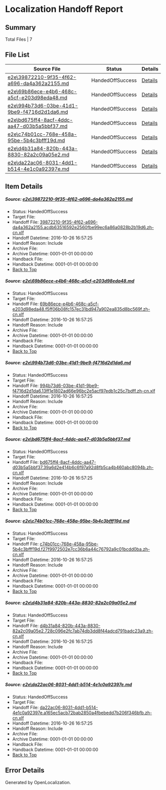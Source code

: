 # <a name='report-top'></a> Localization Handoff Report

## Summary
 Total Files | 7

## File List
 Source File | Status | Details 
 ----------- | ------ | ------- 
 [e2e\39872210-9f35-4f62-a696-da4a362a2155.md](https://github.com/OpenLocalizationTestOrg/ol-test0/blob/933024b04348d35b52ea8e546d2e46e96bd5227d/e2e/39872210-9f35-4f62-a696-da4a362a2155.md) | HandedOffSuccess | [Details](#b3d275de8fa21aa10473e82a74dd4f6944b987631)
 [e2e\69b86ece-e4b6-468c-a5cf-e203d98eda48.md](https://github.com/OpenLocalizationTestOrg/ol-test0/blob/933024b04348d35b52ea8e546d2e46e96bd5227d/e2e/69b86ece-e4b6-468c-a5cf-e203d98eda48.md) | HandedOffSuccess | [Details](#6f600919990df4c7ae1da4fab67f9fe46a3801452)
 [e2e\994b73d6-03be-41d1-9be9-f4716d2d1da6.md](https://github.com/OpenLocalizationTestOrg/ol-test0/blob/933024b04348d35b52ea8e546d2e46e96bd5227d/e2e/994b73d6-03be-41d1-9be9-f4716d2d1da6.md) | HandedOffSuccess | [Details](#32d7a954b134742006a059599db41e4c8e2140074)
 [e2e\bd675ff4-8acf-4ddc-aa47-d03b5a5bbf37.md](https://github.com/OpenLocalizationTestOrg/ol-test0/blob/933024b04348d35b52ea8e546d2e46e96bd5227d/e2e/bd675ff4-8acf-4ddc-aa47-d03b5a5bbf37.md) | HandedOffSuccess | [Details](#93674092ec9a4838fe6cdd6f40211bf42edc6de15)
 [e2e\c74b01cc-768e-458a-95be-5b4c3bfff19d.md](https://github.com/OpenLocalizationTestOrg/ol-test0/blob/933024b04348d35b52ea8e546d2e46e96bd5227d/e2e/c74b01cc-768e-458a-95be-5b4c3bfff19d.md) | HandedOffSuccess | [Details](#20018d817d3b0d46c11f8e431eb1997fad1df53f6)
 [e2e\d4b31a84-820b-443a-8830-82a2c09a05e2.md](https://github.com/OpenLocalizationTestOrg/ol-test0/blob/933024b04348d35b52ea8e546d2e46e96bd5227d/e2e/d4b31a84-820b-443a-8830-82a2c09a05e2.md) | HandedOffSuccess | [Details](#ece98485c90b2aa13fb69e48fe0245a36715290f7)
 [e2e\da22ac06-8031-4dd1-b514-4e1c0a92397e.md](https://github.com/OpenLocalizationTestOrg/ol-test0/blob/933024b04348d35b52ea8e546d2e46e96bd5227d/e2e/da22ac06-8031-4dd1-b514-4e1c0a92397e.md) | HandedOffSuccess | [Details](#5a7d7ee25373969b3ee498e2c0982108c1841ebd9)

## Item Details
##### <a name='b3d275de8fa21aa10473e82a74dd4f6944b987631'></a> Source: [e2e\39872210-9f35-4f62-a696-da4a362a2155.md](https://github.com/OpenLocalizationTestOrg/ol-test0/blob/933024b04348d35b52ea8e546d2e46e96bd5227d/e2e/39872210-9f35-4f62-a696-da4a362a2155.md)
* Status: HandedOffSuccess
* Target File: 
* Handoff File: [39872210-9f35-4f62-a696-da4a362a2155.acdb63516592e2560fbe99ec6a86a0828b2b19d6.zh-cn.xlf](https://github.com/OpenLocalizationTestOrg/ol-test0-handoff/blob/4249d2b5c61043c8728eaef70267f327c6cdc915/ol-handoff/OpenLocalizationTestOrg/ol-test0-zhcn/shujia/ht/39872210-9f35-4f62-a696-da4a362a2155.acdb63516592e2560fbe99ec6a86a0828b2b19d6.zh-cn.xlf)
* Handoff Datetime: 2016-10-26 16:57:25
* Handoff Reason: Include
* Archive File: 
* Archive Datetime: 0001-01-01 00:00:00
* Handback File: 
* Handback Datetime: 0001-01-01 00:00:00
* [Back to Top](#report-top)

##### <a name='6f600919990df4c7ae1da4fab67f9fe46a3801452'></a> Source: [e2e\69b86ece-e4b6-468c-a5cf-e203d98eda48.md](https://github.com/OpenLocalizationTestOrg/ol-test0/blob/933024b04348d35b52ea8e546d2e46e96bd5227d/e2e/69b86ece-e4b6-468c-a5cf-e203d98eda48.md)
* Status: HandedOffSuccess
* Target File: 
* Handoff File: [69b86ece-e4b6-468c-a5cf-e203d98eda48.f5ff06b08fc157ec31bd947a902ea835d8bc569f.zh-cn.xlf](https://github.com/OpenLocalizationTestOrg/ol-test0-handoff/blob/4249d2b5c61043c8728eaef70267f327c6cdc915/ol-handoff/OpenLocalizationTestOrg/ol-test0-zhcn/shujia/ht/69b86ece-e4b6-468c-a5cf-e203d98eda48.f5ff06b08fc157ec31bd947a902ea835d8bc569f.zh-cn.xlf)
* Handoff Datetime: 2016-10-26 16:57:25
* Handoff Reason: Include
* Archive File: 
* Archive Datetime: 0001-01-01 00:00:00
* Handback File: 
* Handback Datetime: 0001-01-01 00:00:00
* [Back to Top](#report-top)

##### <a name='32d7a954b134742006a059599db41e4c8e2140074'></a> Source: [e2e\994b73d6-03be-41d1-9be9-f4716d2d1da6.md](https://github.com/OpenLocalizationTestOrg/ol-test0/blob/933024b04348d35b52ea8e546d2e46e96bd5227d/e2e/994b73d6-03be-41d1-9be9-f4716d2d1da6.md)
* Status: HandedOffSuccess
* Target File: 
* Handoff File: [994b73d6-03be-41d1-9be9-f4716d2d1da6.13ff1e1802ad66e96bc2e5acf97edb1c25c7bdff.zh-cn.xlf](https://github.com/OpenLocalizationTestOrg/ol-test0-handoff/blob/4249d2b5c61043c8728eaef70267f327c6cdc915/ol-handoff/OpenLocalizationTestOrg/ol-test0-zhcn/shujia/ht/994b73d6-03be-41d1-9be9-f4716d2d1da6.13ff1e1802ad66e96bc2e5acf97edb1c25c7bdff.zh-cn.xlf)
* Handoff Datetime: 2016-10-26 16:57:25
* Handoff Reason: Include
* Archive File: 
* Archive Datetime: 0001-01-01 00:00:00
* Handback File: 
* Handback Datetime: 0001-01-01 00:00:00
* [Back to Top](#report-top)

##### <a name='93674092ec9a4838fe6cdd6f40211bf42edc6de15'></a> Source: [e2e\bd675ff4-8acf-4ddc-aa47-d03b5a5bbf37.md](https://github.com/OpenLocalizationTestOrg/ol-test0/blob/933024b04348d35b52ea8e546d2e46e96bd5227d/e2e/bd675ff4-8acf-4ddc-aa47-d03b5a5bbf37.md)
* Status: HandedOffSuccess
* Target File: 
* Handoff File: [bd675ff4-8acf-4ddc-aa47-d03b5a5bbf37.39a6d2e414b6c6f97a92d8fb5ca4b460abc8094b.zh-cn.xlf](https://github.com/OpenLocalizationTestOrg/ol-test0-handoff/blob/4249d2b5c61043c8728eaef70267f327c6cdc915/ol-handoff/OpenLocalizationTestOrg/ol-test0-zhcn/shujia/ht/bd675ff4-8acf-4ddc-aa47-d03b5a5bbf37.39a6d2e414b6c6f97a92d8fb5ca4b460abc8094b.zh-cn.xlf)
* Handoff Datetime: 2016-10-26 16:57:25
* Handoff Reason: Include
* Archive File: 
* Archive Datetime: 0001-01-01 00:00:00
* Handback File: 
* Handback Datetime: 0001-01-01 00:00:00
* [Back to Top](#report-top)

##### <a name='20018d817d3b0d46c11f8e431eb1997fad1df53f6'></a> Source: [e2e\c74b01cc-768e-458a-95be-5b4c3bfff19d.md](https://github.com/OpenLocalizationTestOrg/ol-test0/blob/933024b04348d35b52ea8e546d2e46e96bd5227d/e2e/c74b01cc-768e-458a-95be-5b4c3bfff19d.md)
* Status: HandedOffSuccess
* Target File: 
* Handoff File: [c74b01cc-768e-458a-95be-5b4c3bfff19d.f27f9972502e7cc36b6a44c76792a9c01bcdd0ba.zh-cn.xlf](https://github.com/OpenLocalizationTestOrg/ol-test0-handoff/blob/4249d2b5c61043c8728eaef70267f327c6cdc915/ol-handoff/OpenLocalizationTestOrg/ol-test0-zhcn/shujia/ht/c74b01cc-768e-458a-95be-5b4c3bfff19d.f27f9972502e7cc36b6a44c76792a9c01bcdd0ba.zh-cn.xlf)
* Handoff Datetime: 2016-10-26 16:57:25
* Handoff Reason: Include
* Archive File: 
* Archive Datetime: 0001-01-01 00:00:00
* Handback File: 
* Handback Datetime: 0001-01-01 00:00:00
* [Back to Top](#report-top)

##### <a name='ece98485c90b2aa13fb69e48fe0245a36715290f7'></a> Source: [e2e\d4b31a84-820b-443a-8830-82a2c09a05e2.md](https://github.com/OpenLocalizationTestOrg/ol-test0/blob/933024b04348d35b52ea8e546d2e46e96bd5227d/e2e/d4b31a84-820b-443a-8830-82a2c09a05e2.md)
* Status: HandedOffSuccess
* Target File: 
* Handoff File: [d4b31a84-820b-443a-8830-82a2c09a05e2.728c096e2fc7ab74db3dd8f44adcd791badc23a9.zh-cn.xlf](https://github.com/OpenLocalizationTestOrg/ol-test0-handoff/blob/4249d2b5c61043c8728eaef70267f327c6cdc915/ol-handoff/OpenLocalizationTestOrg/ol-test0-zhcn/shujia/ht/d4b31a84-820b-443a-8830-82a2c09a05e2.728c096e2fc7ab74db3dd8f44adcd791badc23a9.zh-cn.xlf)
* Handoff Datetime: 2016-10-26 16:57:25
* Handoff Reason: Include
* Archive File: 
* Archive Datetime: 0001-01-01 00:00:00
* Handback File: 
* Handback Datetime: 0001-01-01 00:00:00
* [Back to Top](#report-top)

##### <a name='5a7d7ee25373969b3ee498e2c0982108c1841ebd9'></a> Source: [e2e\da22ac06-8031-4dd1-b514-4e1c0a92397e.md](https://github.com/OpenLocalizationTestOrg/ol-test0/blob/933024b04348d35b52ea8e546d2e46e96bd5227d/e2e/da22ac06-8031-4dd1-b514-4e1c0a92397e.md)
* Status: HandedOffSuccess
* Target File: 
* Handoff File: [da22ac06-8031-4dd1-b514-4e1c0a92397e.a165ec5acb72bab2850a4fbebedd7b206f346bfb.zh-cn.xlf](https://github.com/OpenLocalizationTestOrg/ol-test0-handoff/blob/4249d2b5c61043c8728eaef70267f327c6cdc915/ol-handoff/OpenLocalizationTestOrg/ol-test0-zhcn/shujia/ht/da22ac06-8031-4dd1-b514-4e1c0a92397e.a165ec5acb72bab2850a4fbebedd7b206f346bfb.zh-cn.xlf)
* Handoff Datetime: 2016-10-26 16:57:25
* Handoff Reason: Include
* Archive File: 
* Archive Datetime: 0001-01-01 00:00:00
* Handback File: 
* Handback Datetime: 0001-01-01 00:00:00
* [Back to Top](#report-top)


## Error Details

Generated by OpenLocalization.
